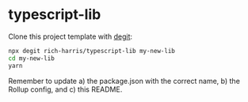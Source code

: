 # typescript-lib

Clone this project template with [degit](https://github.com/Rich-Harris/degit):

```bash
npx degit rich-harris/typescript-lib my-new-lib
cd my-new-lib
yarn
```

Remember to update a) the package.json with the correct name, b) the Rollup config, and c) this README.
